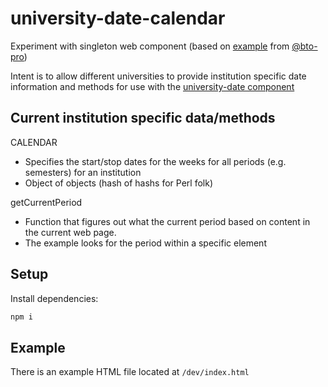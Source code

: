 # university-date-calendar

Experiment with singleton web component (based on [example](https://github.com/elmsln/lrnwebcomponents/tree/master/elements/file-system-broker#readme) from [@bto-pro](https://twitter.com/btopro))

Intent is to allow different universities to provide institution specific date information and methods for use with the [university-date component](https://github.com/djplaner/university-date)

## Current institution specific data/methods

CALENDAR
- Specifies the start/stop dates for the weeks for all periods (e.g. semesters) for an institution
- Object of objects (hash of hashs for Perl folk)

getCurrentPeriod
- Function that figures out what the current period based on content in the current web page.
- The example looks for the period within a specific element

## Setup

Install dependencies:

```bash
npm i
```

## Example

There is an example HTML file located at `/dev/index.html` 
